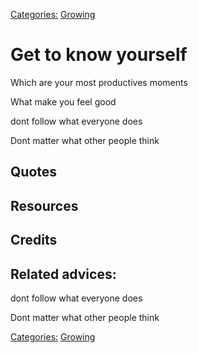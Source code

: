 [Categories:](../Categories/index.md) [Growing](../Categories/Growing.md)
# Get to know yourself


Which are your most productives moments

What make you feel good


dont follow what everyone does

Dont matter what other people think


## Quotes

## Resources

## Credits

## Related advices:


dont follow what everyone does

Dont matter what other people think

[Categories:](../Categories/index.md) [Growing](../Categories/Growing.md)